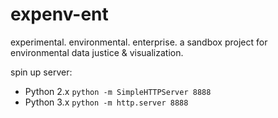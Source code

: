 # expenv-ent
experimental. environmental. enterprise. a sandbox project for environmental data justice &amp; visualization.

spin up server: 
* Python 2.x `python -m SimpleHTTPServer 8888`
* Python 3.x `python -m http.server 8888`
